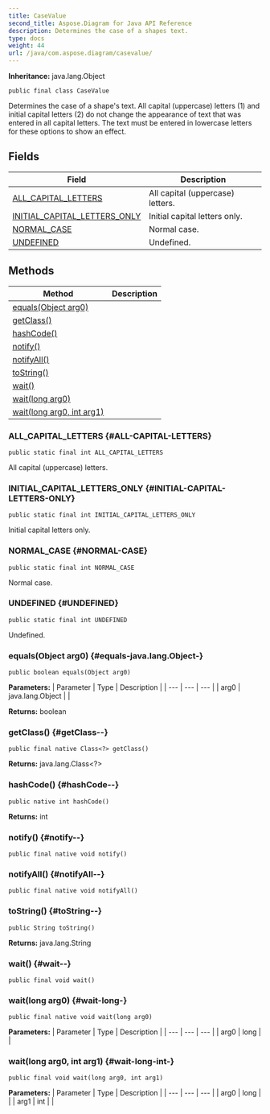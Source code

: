 ```yaml
---
title: CaseValue
second_title: Aspose.Diagram for Java API Reference
description: Determines the case of a shapes text.
type: docs
weight: 44
url: /java/com.aspose.diagram/casevalue/
---
```


**Inheritance:**
java.lang.Object
```
public final class CaseValue
```

Determines the case of a shape's text. All capital (uppercase) letters (1) and initial capital letters (2) do not change the appearance of text that was entered in all capital letters. The text must be entered in lowercase letters for these options to show an effect.
## Fields

| Field | Description |
| --- | --- |
| [ALL_CAPITAL_LETTERS](#ALL-CAPITAL-LETTERS) | All capital (uppercase) letters. |
| [INITIAL_CAPITAL_LETTERS_ONLY](#INITIAL-CAPITAL-LETTERS-ONLY) | Initial capital letters only. |
| [NORMAL_CASE](#NORMAL-CASE) | Normal case. |
| [UNDEFINED](#UNDEFINED) | Undefined. |
## Methods

| Method | Description |
| --- | --- |
| [equals(Object arg0)](#equals-java.lang.Object-) |  |
| [getClass()](#getClass--) |  |
| [hashCode()](#hashCode--) |  |
| [notify()](#notify--) |  |
| [notifyAll()](#notifyAll--) |  |
| [toString()](#toString--) |  |
| [wait()](#wait--) |  |
| [wait(long arg0)](#wait-long-) |  |
| [wait(long arg0, int arg1)](#wait-long-int-) |  |
### ALL_CAPITAL_LETTERS {#ALL-CAPITAL-LETTERS}
```
public static final int ALL_CAPITAL_LETTERS
```


All capital (uppercase) letters.

### INITIAL_CAPITAL_LETTERS_ONLY {#INITIAL-CAPITAL-LETTERS-ONLY}
```
public static final int INITIAL_CAPITAL_LETTERS_ONLY
```


Initial capital letters only.

### NORMAL_CASE {#NORMAL-CASE}
```
public static final int NORMAL_CASE
```


Normal case.

### UNDEFINED {#UNDEFINED}
```
public static final int UNDEFINED
```


Undefined.

### equals(Object arg0) {#equals-java.lang.Object-}
```
public boolean equals(Object arg0)
```




**Parameters:**
| Parameter | Type | Description |
| --- | --- | --- |
| arg0 | java.lang.Object |  |

**Returns:**
boolean
### getClass() {#getClass--}
```
public final native Class<?> getClass()
```




**Returns:**
java.lang.Class<?>
### hashCode() {#hashCode--}
```
public native int hashCode()
```




**Returns:**
int
### notify() {#notify--}
```
public final native void notify()
```




### notifyAll() {#notifyAll--}
```
public final native void notifyAll()
```




### toString() {#toString--}
```
public String toString()
```




**Returns:**
java.lang.String
### wait() {#wait--}
```
public final void wait()
```




### wait(long arg0) {#wait-long-}
```
public final native void wait(long arg0)
```




**Parameters:**
| Parameter | Type | Description |
| --- | --- | --- |
| arg0 | long |  |

### wait(long arg0, int arg1) {#wait-long-int-}
```
public final void wait(long arg0, int arg1)
```




**Parameters:**
| Parameter | Type | Description |
| --- | --- | --- |
| arg0 | long |  |
| arg1 | int |  |

